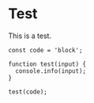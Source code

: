 # Test

This is a test.

```
const code = 'block';

function test(input) {
  console.info(input);
}

test(code);
```
